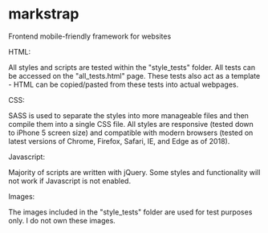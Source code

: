 # markstrap
Frontend mobile-friendly framework for websites

HTML:

All styles and scripts are tested within the "style_tests" folder. All tests can be accessed on the "all_tests.html" page. These tests also act as a template - HTML can be copied/pasted from these tests into actual webpages.

CSS:

SASS is used to separate the styles into more manageable files and then compile them into a single CSS file. All styles are responsive (tested down to iPhone 5 screen size) and compatible with modern browsers (tested on latest versions of Chrome, Firefox, Safari, IE, and Edge as of 2018).

Javascript:

Majority of scripts are written with jQuery. Some styles and functionality will not work if Javascript is not enabled.

Images:

The images included in the "style_tests" folder are used for test purposes only. I do not own these images.
